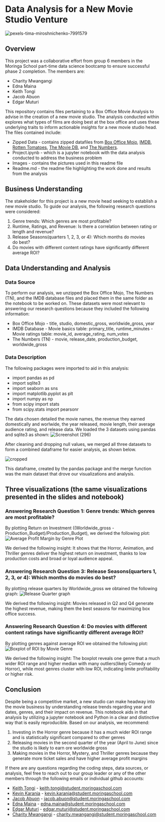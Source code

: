 # Data Analysis for a New Movie Studio Venture


![pexels-tima-miroshnichenko-7991579](https://github.com/user-attachments/assets/194591e7-9016-4062-b58c-4ed93fd149bd)

## Overview
This project was a collaborative effort from group 6 members in the Moringa School part-time data science bootcamp to ensure successful phase 2 completion.
The members are: 
* Charity Mwangangi
* Edna Maina
* Keith Tongi
* Jacob Abuon
* Edgar Muturi
  
This repository contains files pertaining to a Box Office Movie Analysis to advise in the creation of a new movie studio. The analysis conducted within explores what types of films are doing best at the box office and uses these underlying traits to inform actionable insights for a new movie studio head.
The files contained include:
* Zipped Data - contains zipped datafiles from [Box Office Mojo](https://www.boxofficemojo.com/), [IMDB](https://www.imdb.com/), [Rotten Tomatoes](https://www.rottentomatoes.com/), [The Movie DB](https://www.themoviedb.org/), and [The Numbers](https://www.the-numbers.com/).
* Project.ipynb - which is a jupyter notebook with the data analysis conducted to address the business problem
* Images - contains the pictures used in this readme file
* Readme.md - the readme file highlighting the work done and results from the analysis
  
## Business Understanding
The stakeholder for this project is a new movie head seeking to establish a new movie studio. To guide our analysis, the following research questions were considered:
1. Genre trends: Which genres are most profitable?
2. Runtime, Ratings, and Revenue: Is there a correlation between rating or length and revenue?
3. Release Seasons(quarters 1, 2, 3, or 4): Which months do movies do best? 
4. Do movies with different content ratings have significantly different average ROI?

## Data Understanding and Analysis
### Data Source
To perform our analysis, we unzipped the Box Office Mojo, The Numbers (TN), and the IMDB database files and placed them in the same folder as the notebook to be worked on. These datasets were most relevant to answering our research questions because they included the following information:
* Box Office Mojo - title, studio, domestic_gross, worldwide_gross, year
* IMDB Database - Movie basics table:  primary_title, runtime_minutes
                - Movie ratings table: movie_id, average_rating, num_votes
* The Numbers (TN) - movie, release_date, production_budget, worldwide_gross

### Data Description
The following packages were imported to aid in this analysis:

* import pandas as pd
* import sqlite3
* import seaborn as sns
* import matplotlib.pyplot as plt
* import numpy as np
* from scipy import stats
* from scipy.stats import pearsonr

The data chosen detailed the movie names, the revenue they earned domestically and worlwide, the year released, movie length, their average audience rating, and release data. 
We loaded the 3 datasets using pandas and sqlite3 as shown:
![Screenshot (296)](https://github.com/user-attachments/assets/bfc0f234-57e4-41f0-8f01-fc1228f8cc50)

After cleaning and dropping null values, we merged all three datasets to form a combined dataframe for easier analysis, as shown below.

![cropped](https://github.com/user-attachments/assets/a6c16d9f-9bc0-4922-9461-b1faa70747a3)

This dataframe, created by the pandas package and the merge function was the main dataset that drove our visualizations and analysis. 

## Three visualizations (the same visualizations presented in the slides and notebook)
### Answering Research Question 1: Genre trends: Which genres are most profitable?
By plotting Return on Investment ((Worldwide_gross - Production_Budget)/Production_Budget), we derived the following plot:
![Average Profit Margin by Genre Plot](https://github.com/user-attachments/assets/173c00de-b4d2-42e8-a06d-c01e249095e0)

We derived the following insight:
It shows that the Horror, Animation, and Thriller genres deliver the highest return on investment, thanks to low production costs and broad or loyal audience appeal.

### Answering Research Question 3: Release Seasons(quarters 1, 2, 3, or 4): Which months do movies do best?
By plotting release quarters by Worldwide_gross we obtained the following graph:
![Release Quarter graph](https://github.com/user-attachments/assets/5b7fc64d-0317-4c7a-bf41-b6cedce4a902)

We derived the following insight:
Movies released in Q2 and Q4 generate the highest revenue, making them the best seasons for maximizing box office success.

### Answering Research Question 4: Do movies with different content ratings have significantly different average ROI?
By plotting genres against average ROI we obtained the following plot:
![Boxplot of ROI by Movie Genre](https://github.com/user-attachments/assets/6c7f4aae-8f01-4d65-84d7-dc17b311c3cf)

We derived the following insight:
The boxplot reveals one genre that a much wider ROI range and higher median with many outliers(likely Comedy or Horror), while most genres cluster with low ROI, indicating limite profitability or higher risk.

## Conclusion
Despite being a competitive market, a new studio can make headway into the movie business by understanding release trends regarding year and dates, genres, and their impact on revenue. This notebook aids in that analysis by utilizing a jupyter notebook and Python in a clear and distinctive way that is easily reproducible.
Based on our analysis, we recommend:

1. Investing in the Horror genre because it has a much wider ROI range and is statistically significant compared to other genres
2. Releasing movies in the second quarter of the year (April to June) since the studio is likely to earn ore worldwide gross
3. Making movies in the Horror, Mystery, and Thriller genres because they generate more ticket sales and have higher average profit margins

If there are any questions regarding the coding steps, data sources, or analysis, feel free to reach out to our group leader or any of the other members through the following emails or individual github accounts:
* [Keith Tongi](https://github.com/Tkei-54) - keith.tongi@student.moringaschool.com
* [Kevin Karanja](https://github.com/tingly-amua) -  kevin.karanja@student.moringaschool.com
* [Jacob Abuon](https://github.com/abuonodindo2030) - jacob.abuon@student.moringaschool.com
* [Edna Maina](https://github.com/Julie-t) - edna.maina@student.moringaschool.com
* [Edgar Muturi](https://github.com/edgarmuturi) - edgar.muturi@student.moringaschool.com
* [Charity Mwangangi](https://github.com/CharityPM) - charity.mwangangi@student.moringaschool.com



